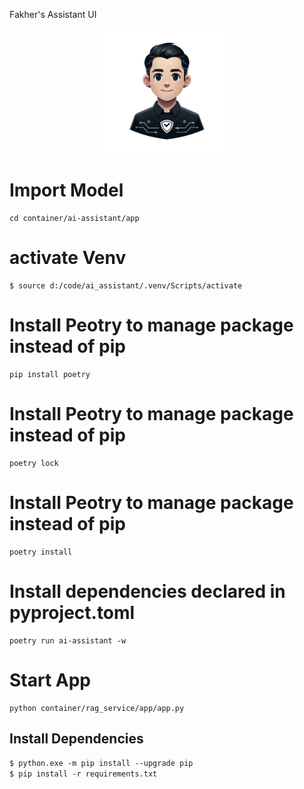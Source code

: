 Fakher's Assistant UI

<p align="center">
<img src="container/ai-assistant/app/public/favicon.png" alt="drawing" width="200"/>
</p>

# Import Model
```shell
cd container/ai-assistant/app 
```

# activate Venv
```shell
$ source d:/code/ai_assistant/.venv/Scripts/activate
```

# Install Peotry to manage package instead of pip
```shell
pip install poetry
```

# Install Peotry to manage package instead of pip
```shell
poetry lock
```

# Install Peotry to manage package instead of pip
```shell
poetry install
```

# Install dependencies declared in pyproject.toml
```shell
poetry run ai-assistant -w
```

# Start App
```shell
python container/rag_service/app/app.py
```



## Install Dependencies
``$ python.exe -m pip install --upgrade pip``\
``$ pip install -r requirements.txt``
